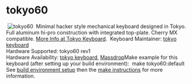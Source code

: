 # tokyo60
​
![tokyo60](http://tokyokeyboard.com/wp-content/uploads/2018/02/AI7B4543_copy_page_20180215141449-1200x800.jpg)
​
Minimal hacker style mechanical keyboard designed in Tokyo. Full aluminum hi-pro construction with integrated top-plate. Cherry MX compatible. [More Info at Tokyo Keyboard](http://tokyokeyboard.com).
​
Keyboard Maintainer: [tokyo keyboard](http://tokyokeyboard.com)  
Hardware Supported: tokyo60 rev1  
Hardware Availability: [tokyo keyboard](http://tokyokeyboard.com), [Massdrop](https://www.massdrop.com/buy/massdrop-x-tokyo-keyboard-tokyo60-keyboard-kit?mode=guest_open)
​
Make example for this keyboard (after setting up your build environment):
​
    make tokyo60:default
​
See [build environment setup](https://docs.qmk.fm/build_environment_setup.html) then the [make instructions](https://docs.qmk.fm/make_instructions.html) for more information.
